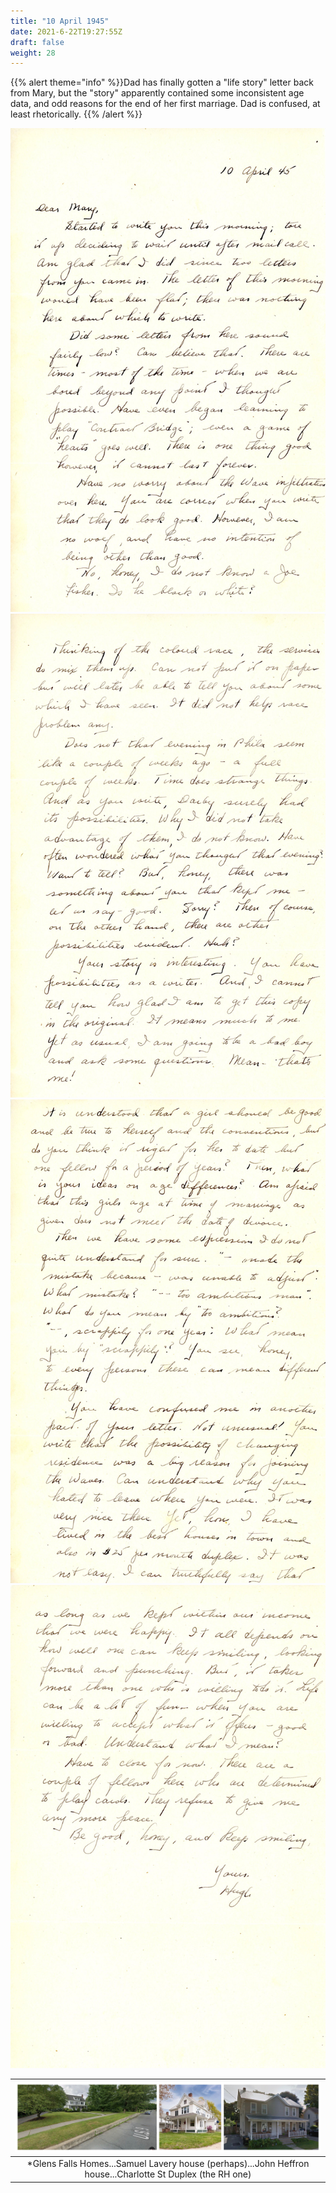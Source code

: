 ```yaml
---
title: "10 April 1945"
date: 2021-6-22T19:27:55Z
draft: false
weight: 28
---
```

 {{% alert theme="info" %}}Dad has finally gotten a "life story" letter back from Mary, but the "story"  apparently contained some inconsistent age data, and odd reasons for the end of her first marriage.  Dad is confused, at least rhetorically.   {{% /alert %}}

![page 1](img079.jpg)
![page 2](img080.jpg)
![page 3](img081.jpg)
![page 4](img082.jpg)


| ![houses](img82.jpg?height=200px)|
|:---:|
|*Glens Falls Homes...Samuel Lavery house (perhaps)...John Heffron house...Charlotte St Duplex (the RH one)|




